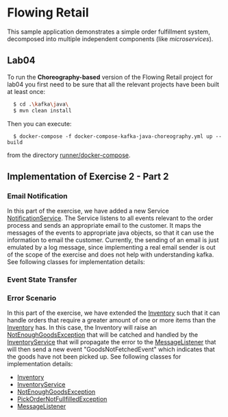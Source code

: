 # Flowing Retail

This sample application demonstrates a simple order fulfillment system, decomposed into multiple independent components (like _microservices_).

## Lab04 

To run the **Choreography-based** version of the Flowing Retail project for lab04 you first need to be sure that all
the relevant projects have been built at least once:

```bash
  $ cd .\kafka\java\
  $ mvn clean install
```

Then you can execute:

```
  $ docker-compose -f docker-compose-kafka-java-choreography.yml up --build
```
from the directory [runner/docker-compose](runner/docker-compose).

## Implementation of Exercise 2 - Part 2
### Email Notification
In this part of the exercise,
we have added a new Service [NotificationService](./kafka/java/choreography-alternative/notification).
The Service listens to all events relevant to the order process and sends an appropriate email to the customer.
It maps the messages of the events to appropriate java objects, so that it can use the information to email the customer.
Currently, the sending of an email is just emulated by a log message,
since implementing a real email sender is out of the scope of the exercise and does not help with understanding kafka.
See following classes for implementation details:


### Event State Transfer
### Error Scenario
In this part of the exercise, we have extended the [Inventory](./kafka/java/choreography-alternative/inventory/src/main/java/io/flowing/retail/inventory/domain/Inventory.java) such that it can handle orders that require a greater amount
of one or more items than the [Inventory](./kafka/java/choreography-alternative/inventory/src/main/java/io/flowing/retail/inventory/domain/Inventory.java) has. In this case, the Inventory will raise an [NotEnoughGoodsException](./kafka/java/choreography-alternative/inventory/src/main/java/io/flowing/retail/inventory/domain/NotEnoughGoodsException.java) that will be catched
and handled by the [InventoryService](./kafka/java/choreography-alternative/inventory/src/main/java/io/flowing/retail/inventory/application/InventoryService.java) that will propagate the error to the [MessageListener](./kafka/java/choreography-alternative/inventory/src/main/java/io/flowing/retail/inventory/messages/MessageListener.java) that will then send a new event "GoodsNotFetchedEvent"
which indicates that the goods have not been picked up. See following classes for implementation details:

- [Inventory](./kafka/java/choreography-alternative/inventory/src/main/java/io/flowing/retail/inventory/domain/Inventory.java)
- [InventoryService](./kafka/java/choreography-alternative/inventory/src/main/java/io/flowing/retail/inventory/application/InventoryService.java)
- [NotEnoughGoodsException](./kafka/java/choreography-alternative/inventory/src/main/java/io/flowing/retail/inventory/domain/NotEnoughGoodsException.java)
- [PickOrderNotFullfilledException](./kafka/java/choreography-alternative/inventory/src/main/java/io/flowing/retail/inventory/domain/PickOrderNotFulfilledException.java)
- [MessageListener](./kafka/java/choreography-alternative/inventory/src/main/java/io/flowing/retail/inventory/messages/MessageListener.java)